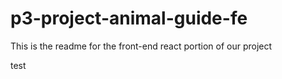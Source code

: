 # p3-project-animal-guide-fe

This is the readme for the front-end react portion of our project

test